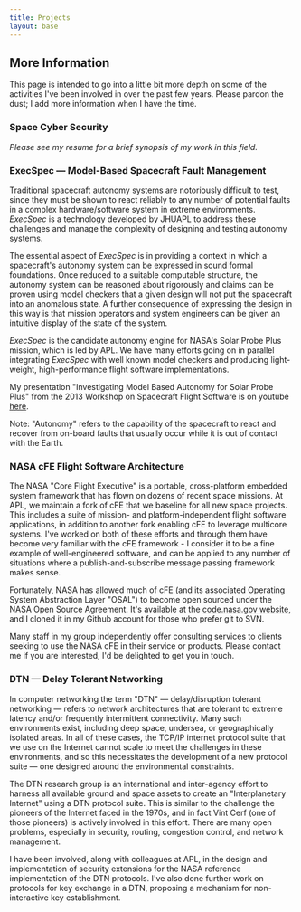 ```yaml
---
title: Projects
layout: base
---
```


## More Information

This page is intended to go into a little bit more depth on some of the activities I've been involved in over the past few years. Please pardon the dust; I add more information when I have the time.

### Space Cyber Security

*Please see my resume for a brief synopsis of my work in this field.*


### ExecSpec &mdash; Model-Based Spacecraft Fault Management

Traditional spacecraft autonomy systems are notoriously difficult to test, since they must be shown to react reliably to any number of potential faults in a complex hardware/software system in extreme environments. *ExecSpec* is a technology developed by JHUAPL to address these challenges and manage the complexity of designing and testing autonomy systems.

The essential aspect of *ExecSpec* is in providing a context in which a spacecraft's autonomy system can be expressed in sound formal foundations. Once reduced to a suitable computable structure, the autonomy system can be reasoned about rigorously and claims can be proven using model checkers that a given design will not put the spacecraft into an anomalous state. A further consequence of expressing the design in this way is that mission operators and system engineers can be given an intuitive display of the state of the system.

*ExecSpec* is the candidate autonomy engine for NASA's Solar Probe Plus mission, which is led by APL. We have many efforts going on in parallel integrating *ExecSpec* with well known model checkers and producing light-weight, high-performance flight software implementations.

My presentation "Investigating Model Based Autonomy for Solar Probe Plus" from the 2013 Workshop on Spacecraft Flight Software is on youtube [here](https://www.youtube.com/watch?v=ISCT4uvPU2o).

Note: "Autonomy" refers to the capability of the spacecraft to react and recover from on-board faults that usually occur while it is out of contact with the Earth.



### NASA cFE Flight Software Architecture

The NASA "Core Flight Executive" is a portable, cross-platform embedded system framework that has flown on dozens of recent space missions.
At APL, we maintain a fork of cFE that we baseline for all new space projects. 
This includes a suite of mission- and platform-independent flight software applications, in addition to another fork enabling cFE to leverage multicore systems. 
I've worked on both of these efforts and through them have become very familiar with the cFE framework - I consider it to be a fine example of well-engineered software, and can be applied to any number of situations where a publish-and-subscribe message passing framework makes sense.

Fortunately, NASA has allowed much of cFE (and its associated Operating System Abstraction Layer "OSAL") to become open sourced under the NASA Open Source Agreement. It's available at the [code.nasa.gov website](http://code.nasa.gov/project/core-flight-executive-cfe/), and I cloned it in my Github account for those who prefer git to SVN.

Many staff in my group independently offer consulting services to clients seeking to use the NASA cFE in their service or products. 
Please contact me if you are interested, I'd be delighted to get you in touch.


### DTN &mdash; Delay Tolerant Networking

In computer networking the term "DTN" &mdash; delay/disruption tolerant networking &mdash; refers to network architectures that are tolerant to extreme latency and/or frequently intermittent connectivity.
Many such environments exist, including deep space, undersea, or geographically isolated areas. In all of these cases, the TCP/IP internet protocol suite that we use on the Internet cannot scale to meet the challenges in these environments, and so this necessitates the development of a new protocol suite &mdash; one designed around the environmental constraints.

The DTN research group is an international and inter-agency effort to harness all available ground and space assets to create an "Interplanetary Internet" using a DTN protocol suite. 
This is similar to the challenge the pioneers of the Internet faced in the 1970s, and in fact Vint Cerf (one of those pioneers) is actively involved in this effort. 
There are many open problems, especially in security, routing, congestion control, and network management.

I have been involved, along with colleagues at APL, in the design and implementation of security extensions for the NASA reference implementation of the DTN protocols.
I've also done further work on protocols for key exchange in a DTN, proposing a mechanism for non-interactive key establishment.




